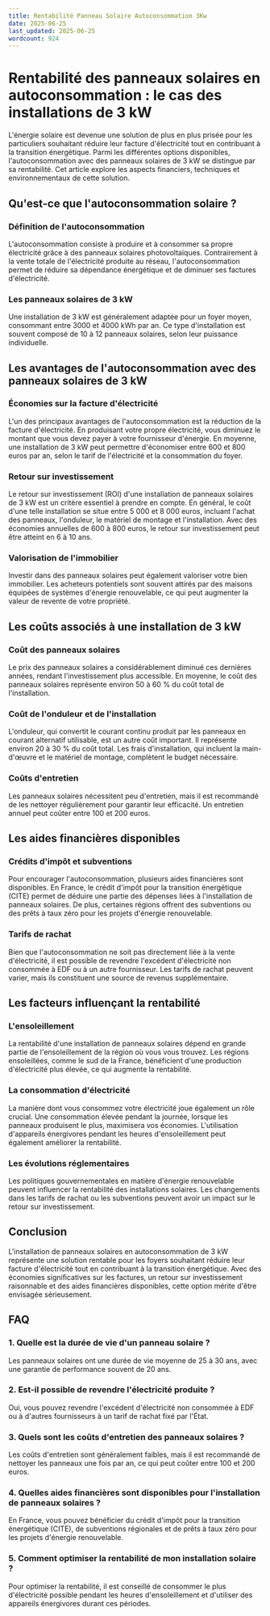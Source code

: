 ```yaml
---
title: Rentabilité Panneau Solaire Autoconsommation 3Kw
date: 2025-06-25
last_updated: 2025-06-25
wordcount: 924
---
```


# Rentabilité des panneaux solaires en autoconsommation : le cas des installations de 3 kW

L'énergie solaire est devenue une solution de plus en plus prisée pour les particuliers souhaitant réduire leur facture d'électricité tout en contribuant à la transition énergétique. Parmi les différentes options disponibles, l'autoconsommation avec des panneaux solaires de 3 kW se distingue par sa rentabilité. Cet article explore les aspects financiers, techniques et environnementaux de cette solution.

## Qu'est-ce que l'autoconsommation solaire ?

### Définition de l'autoconsommation

L'autoconsommation consiste à produire et à consommer sa propre électricité grâce à des panneaux solaires photovoltaïques. Contrairement à la vente totale de l'électricité produite au réseau, l'autoconsommation permet de réduire sa dépendance énergétique et de diminuer ses factures d'électricité.

### Les panneaux solaires de 3 kW

Une installation de 3 kW est généralement adaptée pour un foyer moyen, consommant entre 3000 et 4000 kWh par an. Ce type d'installation est souvent composé de 10 à 12 panneaux solaires, selon leur puissance individuelle. 

## Les avantages de l'autoconsommation avec des panneaux solaires de 3 kW

### Économies sur la facture d'électricité

L'un des principaux avantages de l'autoconsommation est la réduction de la facture d'électricité. En produisant votre propre électricité, vous diminuez le montant que vous devez payer à votre fournisseur d'énergie. En moyenne, une installation de 3 kW peut permettre d'économiser entre 600 et 800 euros par an, selon le tarif de l'électricité et la consommation du foyer.

### Retour sur investissement

Le retour sur investissement (ROI) d'une installation de panneaux solaires de 3 kW est un critère essentiel à prendre en compte. En général, le coût d'une telle installation se situe entre 5 000 et 8 000 euros, incluant l'achat des panneaux, l'onduleur, le matériel de montage et l'installation. Avec des économies annuelles de 600 à 800 euros, le retour sur investissement peut être atteint en 6 à 10 ans.

### Valorisation de l'immobilier

Investir dans des panneaux solaires peut également valoriser votre bien immobilier. Les acheteurs potentiels sont souvent attirés par des maisons équipées de systèmes d'énergie renouvelable, ce qui peut augmenter la valeur de revente de votre propriété.

## Les coûts associés à une installation de 3 kW

### Coût des panneaux solaires

Le prix des panneaux solaires a considérablement diminué ces dernières années, rendant l'investissement plus accessible. En moyenne, le coût des panneaux solaires représente environ 50 à 60 % du coût total de l'installation.

### Coût de l'onduleur et de l'installation

L'onduleur, qui convertit le courant continu produit par les panneaux en courant alternatif utilisable, est un autre coût important. Il représente environ 20 à 30 % du coût total. Les frais d'installation, qui incluent la main-d'œuvre et le matériel de montage, complètent le budget nécessaire.

### Coûts d'entretien

Les panneaux solaires nécessitent peu d'entretien, mais il est recommandé de les nettoyer régulièrement pour garantir leur efficacité. Un entretien annuel peut coûter entre 100 et 200 euros.

## Les aides financières disponibles

### Crédits d'impôt et subventions

Pour encourager l'autoconsommation, plusieurs aides financières sont disponibles. En France, le crédit d'impôt pour la transition énergétique (CITE) permet de déduire une partie des dépenses liées à l'installation de panneaux solaires. De plus, certaines régions offrent des subventions ou des prêts à taux zéro pour les projets d'énergie renouvelable.

### Tarifs de rachat

Bien que l'autoconsommation ne soit pas directement liée à la vente d'électricité, il est possible de revendre l'excédent d'électricité non consommée à EDF ou à un autre fournisseur. Les tarifs de rachat peuvent varier, mais ils constituent une source de revenus supplémentaire.

## Les facteurs influençant la rentabilité

### L'ensoleillement

La rentabilité d'une installation de panneaux solaires dépend en grande partie de l'ensoleillement de la région où vous vous trouvez. Les régions ensoleillées, comme le sud de la France, bénéficient d'une production d'électricité plus élevée, ce qui augmente la rentabilité.

### La consommation d'électricité

La manière dont vous consommez votre électricité joue également un rôle crucial. Une consommation élevée pendant la journée, lorsque les panneaux produisent le plus, maximisera vos économies. L'utilisation d'appareils énergivores pendant les heures d'ensoleillement peut également améliorer la rentabilité.

### Les évolutions réglementaires

Les politiques gouvernementales en matière d'énergie renouvelable peuvent influencer la rentabilité des installations solaires. Les changements dans les tarifs de rachat ou les subventions peuvent avoir un impact sur le retour sur investissement.

## Conclusion

L'installation de panneaux solaires en autoconsommation de 3 kW représente une solution rentable pour les foyers souhaitant réduire leur facture d'électricité tout en contribuant à la transition énergétique. Avec des économies significatives sur les factures, un retour sur investissement raisonnable et des aides financières disponibles, cette option mérite d'être envisagée sérieusement. 

## FAQ

### 1. Quelle est la durée de vie d'un panneau solaire ?

Les panneaux solaires ont une durée de vie moyenne de 25 à 30 ans, avec une garantie de performance souvent de 20 ans.

### 2. Est-il possible de revendre l'électricité produite ?

Oui, vous pouvez revendre l'excédent d'électricité non consommée à EDF ou à d'autres fournisseurs à un tarif de rachat fixé par l'État.

### 3. Quels sont les coûts d'entretien des panneaux solaires ?

Les coûts d'entretien sont généralement faibles, mais il est recommandé de nettoyer les panneaux une fois par an, ce qui peut coûter entre 100 et 200 euros.

### 4. Quelles aides financières sont disponibles pour l'installation de panneaux solaires ?

En France, vous pouvez bénéficier du crédit d'impôt pour la transition énergétique (CITE), de subventions régionales et de prêts à taux zéro pour les projets d'énergie renouvelable.

### 5. Comment optimiser la rentabilité de mon installation solaire ?

Pour optimiser la rentabilité, il est conseillé de consommer le plus d'électricité possible pendant les heures d'ensoleillement et d'utiliser des appareils énergivores durant ces périodes.